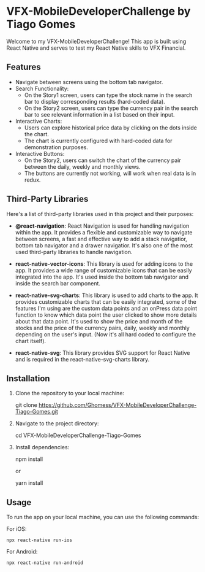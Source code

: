# VFX-MobileDeveloperChallenge by Tiago Gomes

Welcome to my VFX-MobileDeveloperChallenge! This app is built using React Native and serves to test my React Native skills to VFX Financial.

## Features

- Navigate between screens using the bottom tab navigator.
- Search Functionality:
  - On the Story1 screen, users can type the stock name in the search bar to display corresponding results (hard-coded data).
  - On the Story2 screen, users can type the currency pair in the search bar to see relevant information in a list based on their input.
- Interactive Charts:
  - Users can explore historical price data by clicking on the dots inside the chart.
  - The chart is currently configured with hard-coded data for demonstration purposes.
- Interactive Buttons:
  - On the Story2, users can switch the chart of the currency pair between the daily, weekly and monthly views.
  - The buttons are currently not working, will work when real data is in redux.

## Third-Party Libraries

Here's a list of third-party libraries used in this project and their purposes:

- **@react-navigation**: React Navigation is used for handling navigation within the app. It provides a flexible and customizable way to navigate between screens, a fast and effective way to add a stack navigatior, bottom tab navigator and a drawer navigatior. It's also one of the most used third-party libraries to handle navigation.

- **react-native-vector-icons**: This library is used for adding icons to the app. It provides a wide range of customizable icons that can be easily integrated into the app. It's used inside the bottom tab navigator and inside the search bar component.

- **react-native-svg-charts**: This library is used to add charts to the app. It provides customizable charts that can be easily integrated, some of the features I'm using are the custom data points and an onPress data point function to know which data point the user clicked to show more details about that data point. It's used to show the price and month of the stocks and the price of the currency pairs, daily, weekly and monthly depending on the user's input. (Now it's all hard coded to configure the chart itself).

- **react-native-svg**: This library provides SVG support for React Native and is required in the react-native-svg-charts library.

## Installation

1. Clone the repository to your local machine:

   git clone https://github.com/Ghomess/VFX-MobileDeveloperChallenge-Tiago-Gomes.git

2. Navigate to the project directory:

   cd VFX-MobileDeveloperChallenge-Tiago-Gomes

3. Install dependencies:

   npm install

   or

   yarn install

## Usage

To run the app on your local machine, you can use the following commands:

For iOS:

    npx react-native run-ios

For Android:

    npx react-native run-android
